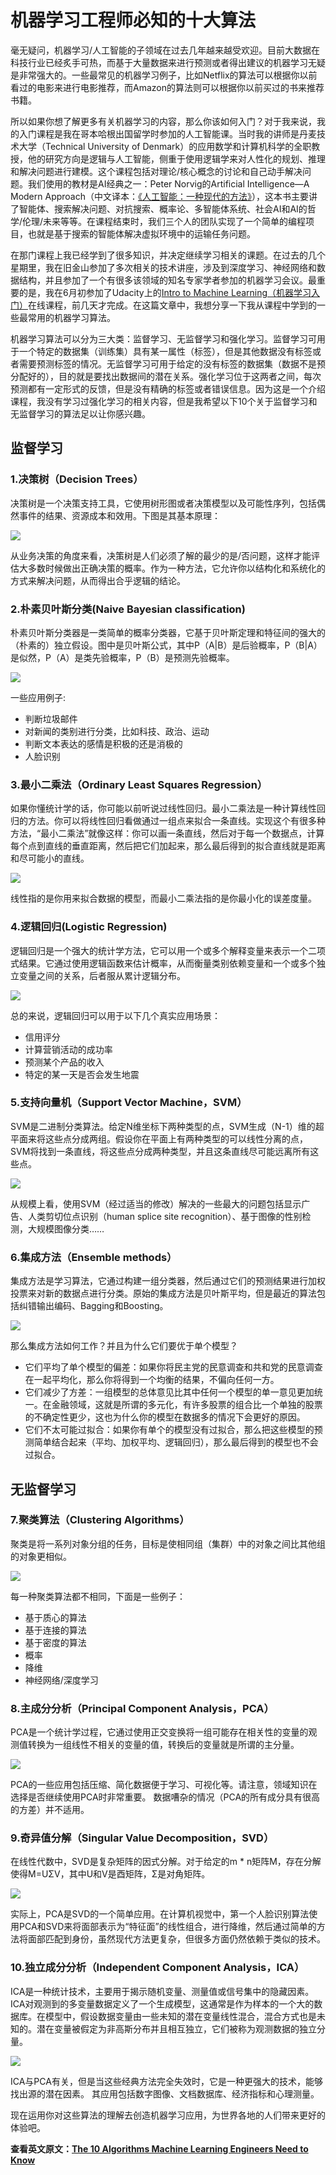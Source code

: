 # 机器学习工程师必知的十大算法

毫无疑问，机器学习/人工智能的子领域在过去几年越来越受欢迎。目前大数据在科技行业已经炙手可热，而基于大量数据来进行预测或者得出建议的机器学习无疑是非常强大的。一些最常见的机器学习例子，比如Netflix的算法可以根据你以前看过的电影来进行电影推荐，而Amazon的算法则可以根据你以前买过的书来推荐书籍。

所以如果你想了解更多有关机器学习的内容，那么你该如何入门？对于我来说，我的入门课程是我在哥本哈根出国留学时参加的人工智能课。当时我的讲师是丹麦技术大学（Technical University of Denmark）的应用数学和计算机科学的全职教授，他的研究方向是逻辑与人工智能，侧重于使用逻辑学来对人性化的规划、推理和解决问题进行建模。这个课程包括对理论/核心概念的讨论和自己动手解决问题。我们使用的教材是AI经典之一：Peter Norvig的Artificial Intelligence—A Modern Approach（中文译本：[《人工智能：一种现代的方法》](https://book.douban.com/subject/6730363/)），这本书主要讲了智能体、搜索解决问题、对抗搜索、概率论、多智能体系统、社会AI和AI的哲学/伦理/未来等等。在课程结束时，我们三个人的团队实现了一个简单的编程项目，也就是基于搜索的智能体解决虚拟环境中的运输任务问题。

在那门课程上我已经学到了很多知识，并决定继续学习相关的课题。在过去的几个星期里，我在旧金山参加了多次相关的技术讲座，涉及到深度学习、神经网络和数据结构，并且参加了一个有很多该领域的知名专家学者参加的机器学习会议。最重要的是，我在6月初参加了Udacity上的[Intro to Machine Learning（机器学习入门）](https://cn.udacity.com/course/intro-to-machine-learning--ud120)在线课程，前几天才完成。在这篇文章中，我想分享一下我从课程中学到的一些最常用的机器学习算法。

机器学习算法可以分为三大类：监督学习、无监督学习和强化学习。监督学习可用于一个特定的数据集（训练集）具有某一属性（标签），但是其他数据没有标签或者需要预测标签的情况。无监督学习可用于给定的没有标签的数据集（数据不是预分配好的），目的就是要找出数据间的潜在关系。强化学习位于这两者之间，每次预测都有一定形式的反馈，但是没有精确的标签或者错误信息。因为这是一个介绍课程，我没有学习过强化学习的相关内容，但是我希望以下10个关于监督学习和无监督学习的算法足以让你感兴趣。

## 监督学习

### 1.决策树（Decision Trees）

决策树是一个决策支持工具，它使用树形图或者决策模型以及可能性序列，包括偶然事件的结果、资源成本和效用。下图是其基本原理：

![](http://cdn.infoqstatic.com/statics_s2_20170919-0429u3/resource/articles/10-algorithms-machine-learning-engineers-need-to-know/zh/resources/0.jpg)

从业务决策的角度来看，决策树是人们必须了解的最少的是/否问题，这样才能评估大多数时候做出正确决策的概率。作为一种方法，它允许你以结构化和系统化的方式来解决问题，从而得出合乎逻辑的结论。

### 2.朴素贝叶斯分类\(Naive Bayesian classification\)

朴素贝叶斯分类器是一类简单的概率分类器，它基于贝叶斯定理和特征间的强大的（朴素的）独立假设。图中是贝叶斯公式，其中P（A\|B）是后验概率，P（B\|A）是似然，P（A）是类先验概率，P（B）是预测先验概率。

![](http://cdn.infoqstatic.com/statics_s2_20170919-0429u3/resource/articles/10-algorithms-machine-learning-engineers-need-to-know/zh/resources/1.jpg)

一些应用例子:

* 判断垃圾邮件
* 对新闻的类别进行分类，比如科技、政治、运动
* 判断文本表达的感情是积极的还是消极的
* 人脸识别

### 3.最小二乘法（Ordinary Least Squares Regression）

如果你懂统计学的话，你可能以前听说过线性回归。最小二乘法是一种计算线性回归的方法。你可以将线性回归看做通过一组点来拟合一条直线。实现这个有很多种方法，“最小二乘法”就像这样：你可以画一条直线，然后对于每一个数据点，计算每个点到直线的垂直距离，然后把它们加起来，那么最后得到的拟合直线就是距离和尽可能小的直线。

![](http://cdn.infoqstatic.com/statics_s2_20170919-0429u3/resource/articles/10-algorithms-machine-learning-engineers-need-to-know/zh/resources/2.jpg)

线性指的是你用来拟合数据的模型，而最小二乘法指的是你最小化的误差度量。

### 4.逻辑回归\(Logistic Regression\)

逻辑回归是一个强大的统计学方法，它可以用一个或多个解释变量来表示一个二项式结果。它通过使用逻辑函数来估计概率，从而衡量类别依赖变量和一个或多个独立变量之间的关系，后者服从累计逻辑分布。

![](http://cdn.infoqstatic.com/statics_s2_20170919-0429u3/resource/articles/10-algorithms-machine-learning-engineers-need-to-know/zh/resources/3.jpg)

总的来说，逻辑回归可以用于以下几个真实应用场景：

* 信用评分
* 计算营销活动的成功率
* 预测某个产品的收入
* 特定的某一天是否会发生地震

### 5.支持向量机（Support Vector Machine，SVM）

SVM是二进制分类算法。给定N维坐标下两种类型的点，SVM生成（N-1）维的超平面来将这些点分成两组。假设你在平面上有两种类型的可以线性分离的点，SVM将找到一条直线，将这些点分成两种类型，并且这条直线尽可能远离所有这些点。

![](http://cdn.infoqstatic.com/statics_s2_20170919-0429u3/resource/articles/10-algorithms-machine-learning-engineers-need-to-know/zh/resources/4.jpg)

从规模上看，使用SVM（经过适当的修改）解决的一些最大的问题包括显示广告、人类剪切位点识别（human splice site recognition）、基于图像的性别检测，大规模图像分类……

### 6.集成方法（Ensemble methods）

集成方法是学习算法，它通过构建一组分类器，然后通过它们的预测结果进行加权投票来对新的数据点进行分类。原始的集成方法是贝叶斯平均，但是最近的算法包括纠错输出编码、Bagging和Boosting。

![](http://cdn.infoqstatic.com/statics_s2_20170919-0429u3/resource/articles/10-algorithms-machine-learning-engineers-need-to-know/zh/resources/5.jpg)

那么集成方法如何工作？并且为什么它们要优于单个模型？

* 它们平均了单个模型的偏差：如果你将民主党的民意调查和共和党的民意调查在一起平均化，那么你将得到一个均衡的结果，不偏向任何一方。
* 它们减少了方差：一组模型的总体意见比其中任何一个模型的单一意见更加统一。在金融领域，这就是所谓的多元化，有许多股票的组合比一个单独的股票的不确定性更少，这也为什么你的模型在数据多的情况下会更好的原因。
* 它们不太可能过拟合：如果你有单个的模型没有过拟合，那么把这些模型的预测简单结合起来（平均、加权平均、逻辑回归），那么最后得到的模型也不会过拟合。

## 无监督学习

### 7.聚类算法（Clustering Algorithms）

聚类是将一系列对象分组的任务，目标是使相同组（集群）中的对象之间比其他组的对象更相似。

![](http://cdn.infoqstatic.com/statics_s2_20170919-0429u3/resource/articles/10-algorithms-machine-learning-engineers-need-to-know/zh/resources/6.jpg)

每一种聚类算法都不相同，下面是一些例子：

* 基于质心的算法
* 基于连接的算法
* 基于密度的算法
* 概率
* 降维
* 神经网络/深度学习

### 8.主成分分析（Principal Component Analysis，PCA）

PCA是一个统计学过程，它通过使用正交变换将一组可能存在相关性的变量的观测值转换为一组线性不相关的变量的值，转换后的变量就是所谓的主分量。

![](http://cdn.infoqstatic.com/statics_s2_20170919-0429u3/resource/articles/10-algorithms-machine-learning-engineers-need-to-know/zh/resources/7.jpg)

PCA的一些应用包括压缩、简化数据便于学习、可视化等。请注意，领域知识在选择是否继续使用PCA时非常重要。 数据嘈杂的情况（PCA的所有成分具有很高的方差）并不适用。

### 9.奇异值分解（Singular Value Decomposition，SVD）

在线性代数中，SVD是复杂矩阵的因式分解。对于给定的m \* n矩阵M，存在分解使得M=UΣV，其中U和V是酉矩阵，Σ是对角矩阵。

![](http://cdn.infoqstatic.com/statics_s2_20170919-0429u3/resource/articles/10-algorithms-machine-learning-engineers-need-to-know/zh/resources/8.jpg)

实际上，PCA是SVD的一个简单应用。在计算机视觉中，第一个人脸识别算法使用PCA和SVD来将面部表示为“特征面”的线性组合，进行降维，然后通过简单的方法将面部匹配到身份，虽然现代方法更复杂，但很多方面仍然依赖于类似的技术。

### 10.独立成分分析（Independent Component Analysis，ICA）

ICA是一种统计技术，主要用于揭示随机变量、测量值或信号集中的隐藏因素。ICA对观测到的多变量数据定义了一个生成模型，这通常是作为样本的一个大的数据库。在模型中，假设数据变量由一些未知的潜在变量线性混合，混合方式也是未知的。潜在变量被假定为非高斯分布并且相互独立，它们被称为观测数据的独立分量。

![](http://cdn.infoqstatic.com/statics_s2_20170919-0429u3/resource/articles/10-algorithms-machine-learning-engineers-need-to-know/zh/resources/9.jpg)

ICA与PCA有关，但是当这些经典方法完全失效时，它是一种更强大的技术，能够找出源的潜在因素。 其应用包括数字图像、文档数据库、经济指标和心理测量。

现在运用你对这些算法的理解去创造机器学习应用，为世界各地的人们带来更好的体验吧。

**查看英文原文：**[**The 10 Algorithms Machine Learning Engineers Need to Know**](http://www.kdnuggets.com/2016/08/10-algorithms-machine-learning-engineers.html/2)

